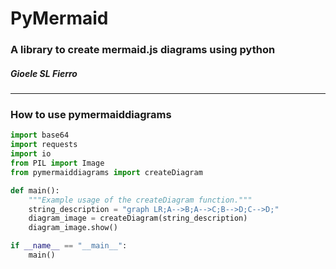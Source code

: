 # PyMermaid
### A library to create mermaid.js diagrams using python
##### Gioele SL Fierro

---

### How to use pymermaiddiagrams

```python
import base64
import requests
import io
from PIL import Image
from pymermaiddiagrams import createDiagram

def main():
    """Example usage of the createDiagram function."""
    string_description = "graph LR;A-->B;A-->C;B-->D;C-->D;"
    diagram_image = createDiagram(string_description)
    diagram_image.show()

if __name__ == "__main__":
    main()
```


